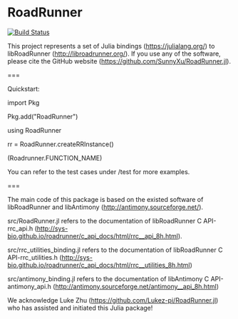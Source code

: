 # RoadRunner

[![Build Status](https://ci.appveyor.com/api/projects/status/github/SunnyXu/RoadRunner.jl?svg=true)](https://ci.appveyor.com/project/SunnyXu/RoadRunner-jl)

This project represents a set of Julia bindings (https://julialang.org/) to libRoadRunner (http://libroadrunner.org/). If you use any of the software, please cite the GitHub website (https://github.com/SunnyXu/RoadRunner.jl).

===

Quickstart:

import Pkg

Pkg.add("RoadRunner")

using RoadRunner

rr = RoadRunner.createRRInstance()

(Roadrunner.FUNCTION_NAME)

You can refer to the test cases under /test for more examples.

===

The main code of this package is based on the existed software of libRoadRunner and libAntimony (http://antimony.sourceforge.net/).

src/RoadRunner.jl refers to the documentation of libRoadRunner C API-rrc_api.h (http://sys-bio.github.io/roadrunner/c_api_docs/html/rrc__api_8h.html).

src/rrc_utilities_binding.jl refers to the documentation of libRoadRunner C API-rrc_utilities.h (http://sys-bio.github.io/roadrunner/c_api_docs/html/rrc__utilities_8h.html)

src/antimony_binding.jl refers to the documentation of libAntimony C API-antimony_api.h (http://antimony.sourceforge.net/antimony__api_8h.html)


We acknowledge Luke Zhu (https://github.com/Lukez-pi/RoadRunner.jl) who has assisted and initiated this Julia package!

